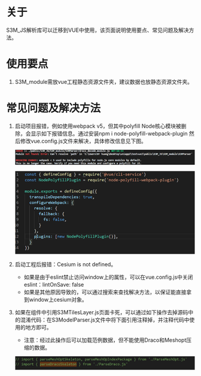# 关于
S3M_JS解析库可以迁移到VUE中使用，该页面说明使用要点、常见问题及解决方法。

# 使用要点
1. S3M_module需放vue工程静态资源文件夹，建议数据也放静态资源文件夹。

# 常见问题及解决方法

1. 启动项目报错，例如使用webpack v5，但其中polyfill Node核心模块被删除，会显示如下报错信息。通过安装npm i node-polyfill-webpack-plugin 然后修改vue.config.js文件来解决，具体修改信息见下图。

    ![报错信息](./images/ErrorMessage.png)

    ![修改信息](./images/Sample.png)

2. 启动工程后报错：Cesium is not defined。
    - 如果是由于eslint禁止访问window上的属性，可以在vue.config.js中关闭eslint：lintOnSave: false
    - 如果是其他原因导致的，可以通过搜索来查找解决方法，以保证能直接拿到window上cesium对象。

3. 如果在组件中引用S3MTilesLayer.js页面卡死，可以通过如下操作去掉源码中的混淆代码：在S3ModelParser.js文件中将下面引用注释掉，并注释代码中使用的地方即可。
    - 注意：经过此操作后可以加载范例数据，但不能使用Draco和Meshopt压缩的数据。

    ![注释内容](./images/CodeAnnotation.png)
       

